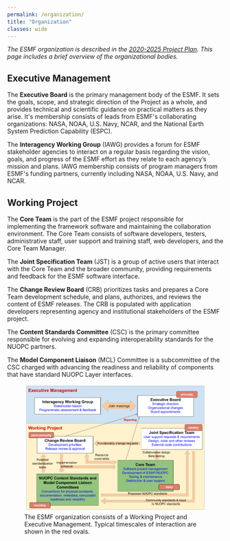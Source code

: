 ```yaml
---
permalink: /organization/
title: "Organization"
classes: wide
---
```


*The ESMF organization is described in the [2020-2025 Project Plan](https://tinyurl.com/esmf-project-plan-2020).
This page includes a brief overview of the organizational bodies.* 

## Executive Management

The **Executive Board** is the primary management body of the ESMF.  It sets the goals,
scope, and strategic direction of the Project as a whole, and provides technical and
scientific guidance on practical matters as they arise.  It's membership consists of
leads from ESMF's collaborating organizations: NASA, NOAA, U.S. Navy, NCAR, and the
National Earth System Prediction Capability (ESPC).

The **Interagency Working Group** (IAWG) provides a forum for ESMF stakeholder agencies
to interact on a regular basis regarding the vision, goals, and progress of the
ESMF effort as they relate to each agency’s mission and plans. IAWG membership
consists of program managers from ESMF's funding partners, currently including
NASA, NOAA, U.S. Navy, and NCAR.

## Working Project

The **Core Team** is the part of the ESMF project responsible for implementing the framework
software and maintaining the collaboration environment. The Core Team consists of software
developers, testers, administrative staff, user support and training staff, web developers,
and the Core Team Manager.

The **Joint Specification Team** (JST) is a group of active users that interact with the Core Team
and the broader community, providing requirements and feedback for the ESMF software interface.

The **Change Review Board** (CRB) prioritizes tasks and prepares a Core Team development schedule,
and plans, authorizes, and reviews the content of ESMF releases. The CRB is populated with
application developers representing agency and institutional stakeholders of the ESMF project.

The **Content Standards Committee** (CSC) is the primary committee responsible for evolving and expanding
interoperability standards for the NUOPC partners.

The **Model Component Liaison** (MCL) Committee is a subcommittee of the CSC charged with advancing the
readiness and reliability of components that have standard NUOPC Layer interfaces.


<figure>
  <img src="/assets/images/org_structure.png" alt="ESMF Organizational Structure">
  <figcaption>
        The ESMF organization consists of a Working Project and Executive Management.
        Typical timescales of interaction are shown in the red ovals.
  </figcaption>
</figure>



